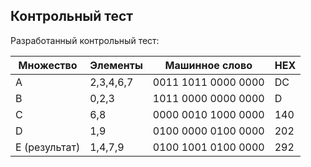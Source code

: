 ## Контрольный тест

Разработанный контрольный тест:

| Множество     | Элементы  | Машинное слово      | HEX |
|---------------|-----------|---------------------|-----|
| A             | 2,3,4,6,7 | 0011 1011 0000 0000 | DC  |
| B             | 0,2,3     | 1011 0000 0000 0000 | D   |
| C             | 6,8       | 0000 0010 1000 0000 | 140 |
| D             | 1,9       | 0100 0000 0100 0000 | 202 |
| E (результат) | 1,4,7,9   | 0100 1001 0100 0000 | 292 |
